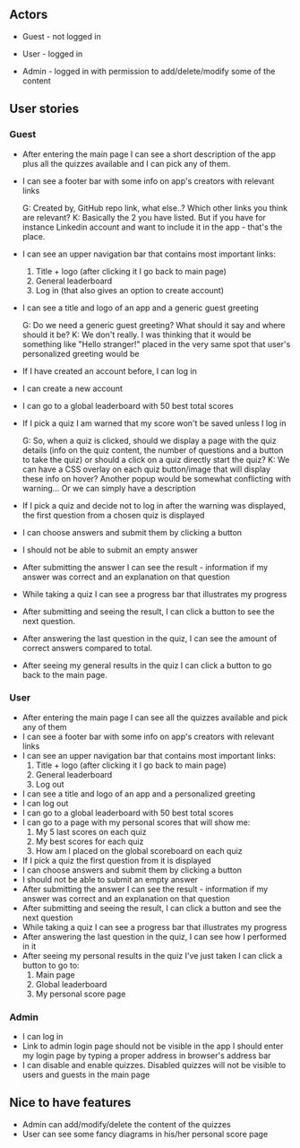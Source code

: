 ## Actors

* Guest - not logged in

* User - logged in

* Admin - logged in with permission to add/delete/modify some of the content

## User stories

### Guest

* After entering the main page I can see a short description of the app plus 
  all the quizzes available and I can pick any of them.
* I can see a footer bar with some info on app's creators with relevant links

    G: Created by, GitHub repo link, what else..? Which other links you think 
       are relevant?
    K: Basically the 2 you have listed. But if you have for instance Linkedin 
       account and want to include it in the app - that's the place.

* I can see an upper navigation bar that contains most important links:
    1. Title + logo (after clicking it I go back to main page)
    2. General leaderboard
    3. Log in (that also gives an option to create account)
* I can see a title and logo of an app and a generic guest greeting

    G: Do we need a generic guest greeting? What should it say and where should 
       it be?
    K: We don't really. I was thinking that it would be something like
       "Hello stranger!" placed in the very same spot that user's 
       personalized greeting would be

* If I have created an account before, I can log in
* I can create a new account  
* I can go to a global leaderboard with 50 best total scores
* If I pick a quiz I am warned that my score won't be saved unless I log in

    G: So, when a quiz is clicked, should we display a page with the quiz 
       details (info on the quiz content, the number of questions and a 
       button to take the quiz) or should a click on a quiz directly start the
       quiz?
    K: We can have a CSS overlay on each quiz button/image that will display 
       these info on hover? Another popup would be somewhat conflicting with
       warning... Or we can simply have a description

* If I pick a quiz and decide not to log in after the warning was displayed,
  the first question from a chosen quiz is displayed
* I can choose answers and submit them by clicking a button
* I should not be able to submit an empty answer
* After submitting the answer I can see the result - information if my 
  answer was correct and an explanation on that question
* While taking a quiz I can see a progress bar that illustrates my progress
* After submitting and seeing the result, I can click a button to see the
  next question.
* After answering the last question in the quiz, I can see the amount of
  correct answers compared to total.
* After seeing my general results in the quiz I can click a button to go
  back to the main page.


### User
* After entering the main page I can see all the quizzes available and pick any
  of them
* I can see a footer bar with some info on app's creators with relevant links
* I can see an upper navigation bar that contains most important links:
    1. Title + logo (after clicking it I go back to main page)
    2. General leaderboard
    3. Log out
* I can see a title and logo of an app and a personalized greeting
* I can log out
* I can go to a global leaderboard with 50 best total scores
* I can go to a page with my personal scores that will show me:
    1. My 5 last scores on each quiz
    2. My best scores for each quiz
    3. How am I placed on the global scoreboard on each quiz
* If I pick a quiz the first question from it is displayed
* I can choose answers and submit them by clicking a button
* I should not be able to submit an empty answer
* After submitting the answer I can see the result - information if my 
  answer was correct and an explanation on that question
* After submitting and seeing the result, I can click a button and see the
  next question
* While taking a quiz I can see a progress bar that illustrates my progress
* After answering the last question in the quiz, I can see how I performed
  in it
* After seeing my personal results in the quiz I've just taken I can click 
  a button to go to:
  1. Main page
  2. Global leaderboard
  3. My personal score page

### Admin
* I can log in 
* Link to admin login page should not be visible in the app
  I should enter my login page by typing a proper address in browser's address
  bar
* I can disable and enable quizzes. Disabled quizzes will not be visible to 
  users and guests in the main page


## Nice to have features
* Admin can add/modify/delete the content of the quizzes
* User can see some fancy diagrams in his/her personal score page


